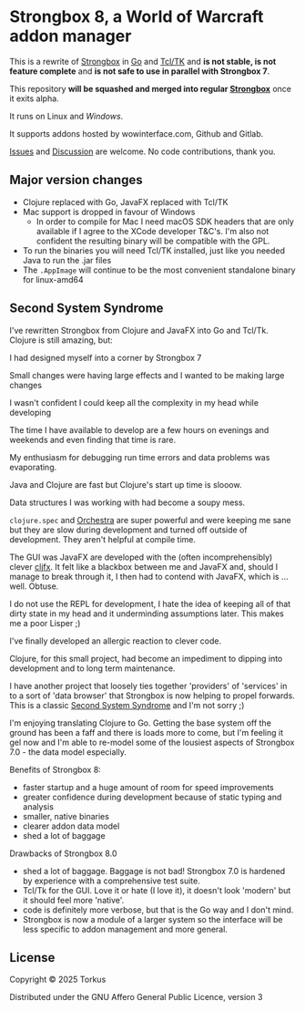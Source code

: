 # Strongbox 8, a World of Warcraft addon manager

This is a rewrite of [Strongbox](https://github.com/ogri-la/strongbox) in [Go](https://go.dev) and [Tcl/TK](https://www.tcl-lang.org) and __is not stable, is not feature complete__ and  __is not safe to use in parallel with Strongbox 7__.

This repository __will be squashed and merged into regular [Strongbox](https://github.com/ogri-la/strongbox)__ once it exits alpha.

It runs on Linux and _Windows_.

It supports addons hosted by wowinterface.com, Github and Gitlab.

[Issues](./issues) and [Discussion](./discussions) are welcome. No code contributions, thank you.

## Major version changes

* Clojure replaced with Go, JavaFX replaced with Tcl/TK
* Mac support is dropped in favour of Windows
    - In order to compile for Mac I need macOS SDK headers that are only available if I agree to the XCode developer T&C's. I'm also not confident the resulting binary will be compatible with the GPL.
* To run the binaries you will need Tcl/TK installed, just like you needed Java to run the .jar files
* The `.AppImage` will continue to be the most convenient standalone binary for linux-amd64

## Second System Syndrome

I've rewritten Strongbox from Clojure and JavaFX into Go and Tcl/Tk. Clojure is still amazing, but:

I had designed myself into a corner by Strongbox 7

Small changes were having large effects and I wanted to be making large changes

I wasn't confident I could keep all the complexity in my head while developing

The time I have available to develop are a few hours on evenings and weekends and even finding that time is rare.

My enthusiasm for debugging run time errors and data problems was evaporating.

Java and Clojure are fast but Clojure's start up time is slooow.

Data structures I was working with had become a soupy mess.

`clojure.spec` and [Orchestra](https://github.com/jeaye/orchestra) are super powerful and were keeping me sane but they are slow during development and turned off outside of development. They aren't helpful at compile time.

The GUI was JavaFX are developed with the (often incomprehensibly) clever [cljfx](https://github.com/cljfx/cljfx). It felt like a blackbox between me and JavaFX and, should I manage to break through it, I then had to contend with JavaFX, which is ... well. Obtuse.

I do not use the REPL for development, I hate the idea of keeping all of that dirty state in my head and it underminding assumptions later. This makes me a poor Lisper ;)

I've finally developed an allergic reaction to clever code.

Clojure, for this small project, had become an impediment to dipping into development and to long term maintenance.

I have another project that loosely ties together 'providers' of 'services' in to a sort of 'data browser' that Strongbox is now helping to propel forwards. This is a classic [Second System Syndrome](https://en.wikipedia.org/wiki/Second-system_effect) and I'm not sorry ;)

I'm enjoying translating Clojure to Go. Getting the base system off the ground has been a faff and there is loads more to come, but I'm feeling it gel now and I'm able to re-model some of the lousiest aspects of Strongbox 7.0 - the data model especially.

Benefits of Strongbox 8:

* faster startup and a huge amount of room for speed improvements
* greater confidence during development because of static typing and analysis
* smaller, native binaries
* clearer addon data model
* shed a lot of baggage

Drawbacks of Strongbox 8.0

* shed a lot of baggage. Baggage is not bad! Strongbox 7.0 is hardened by experience with a comprehensive test suite.
* Tcl/Tk for the GUI. Love it or hate (I love it), it doesn't look 'modern' but it should feel more 'native'.
* code is definitely more verbose, but that is the Go way and I don't mind.
* Strongbox is now a module of a larger system so the interface will be less specific to addon management and more general.

## License

Copyright © 2025 Torkus

Distributed under the GNU Affero General Public Licence, version 3
